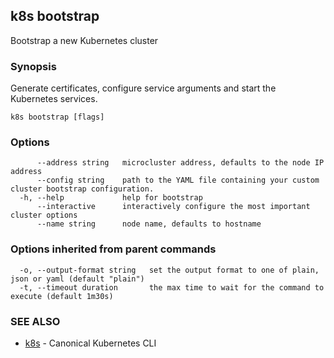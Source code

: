 ## k8s bootstrap

Bootstrap a new Kubernetes cluster

### Synopsis

Generate certificates, configure service arguments and start the Kubernetes services.

```
k8s bootstrap [flags]
```

### Options

```
      --address string   microcluster address, defaults to the node IP address
      --config string    path to the YAML file containing your custom cluster bootstrap configuration.
  -h, --help             help for bootstrap
      --interactive      interactively configure the most important cluster options
      --name string      node name, defaults to hostname
```

### Options inherited from parent commands

```
  -o, --output-format string   set the output format to one of plain, json or yaml (default "plain")
  -t, --timeout duration       the max time to wait for the command to execute (default 1m30s)
```

### SEE ALSO

* [k8s](k8s.md)	 - Canonical Kubernetes CLI

